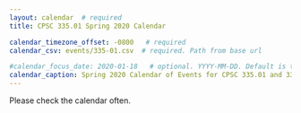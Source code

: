 ```yaml
---
layout: calendar  # required
title: CPSC 335.01 Spring 2020 Calendar

calendar_timezone_offset: -0800   # required
calendar_csv: events/335-01.csv  # required. Path from base url

#calendar_focus_date: 2020-01-18   # optional. YYYY-MM-DD. Default is today's date
calendar_caption: Spring 2020 Calendar of Events for CPSC 335.01 and 335.05 # optional
---
```


Please check the calendar often. 
